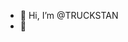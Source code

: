 - 👋 Hi, I’m @TRUCKSTAN
- 👀

<!---
TRUCKSTAN/TRUCKSTAN is a ✨ special ✨ repository because its `README.md` (this file) appears on your GitHub profile.
You can click the Preview link to take a look at your changes.
--->
